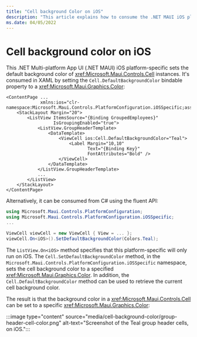 ```yaml
---
title: "Cell background Color on iOS"
description: "This article explains how to consume the .NET MAUI iOS platform-specific that sets the default background color of cells on iOS."
ms.date: 04/05/2022
---
```


# Cell background color on iOS

This .NET Multi-platform App UI (.NET MAUI) iOS platform-specific sets the default background color of <xref:Microsoft.Maui.Controls.Cell> instances. It's consumed in XAML by setting the `Cell.DefaultBackgroundColor` bindable property to a <xref:Microsoft.Maui.Graphics.Color>:

```xaml
<ContentPage ...
             xmlns:ios="clr-namespace:Microsoft.Maui.Controls.PlatformConfiguration.iOSSpecific;assembly=Microsoft.Maui.Controls">
    <StackLayout Margin="20">
        <ListView ItemsSource="{Binding GroupedEmployees}"
                  IsGroupingEnabled="true">
            <ListView.GroupHeaderTemplate>
                <DataTemplate>
                    <ViewCell ios:Cell.DefaultBackgroundColor="Teal">
                        <Label Margin="10,10"
                               Text="{Binding Key}"
                               FontAttributes="Bold" />
                    </ViewCell>
                </DataTemplate>
            </ListView.GroupHeaderTemplate>
            ...
        </ListView>
    </StackLayout>
</ContentPage>
```

Alternatively, it can be consumed from C# using the fluent API:

```csharp
using Microsoft.Maui.Controls.PlatformConfiguration;
using Microsoft.Maui.Controls.PlatformConfiguration.iOSSpecific;
...

ViewCell viewCell = new ViewCell { View = ... };
viewCell.On<iOS>().SetDefaultBackgroundColor(Colors.Teal);
```

The `ListView.On<iOS>` method specifies that this platform-specific will only run on iOS. The `Cell.SetDefaultBackgroundColor` method, in the `Microsoft.Maui.Controls.PlatformConfiguration.iOSSpecific` namespace, sets the cell background color to a specified <xref:Microsoft.Maui.Graphics.Color>. In addition, the `Cell.DefaultBackgroundColor` method can be used to retrieve the current cell background color.

The result is that the background color in a <xref:Microsoft.Maui.Controls.Cell> can be set to a specific <xref:Microsoft.Maui.Graphics.Color>:

:::image type="content" source="media/cell-background-color/group-header-cell-color.png" alt-text="Screenshot of the Teal group header cells, on iOS.":::
